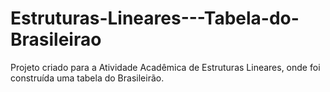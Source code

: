 # Estruturas-Lineares---Tabela-do-Brasileirao
Projeto criado para a Atividade Acadêmica de Estruturas Lineares, onde foi construída uma tabela do Brasileirão.
